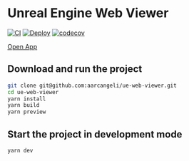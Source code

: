 # Unreal Engine Web Viewer

[![CI](https://github.com/aarcangeli/ue-web-viewer/actions/workflows/ci.yml/badge.svg?branch=main)](https://github.com/aarcangeli/ue-web-viewer/actions/workflows/ci.yml)
[![Deploy](https://github.com/aarcangeli/ue-web-viewer/actions/workflows/deploy.yml/badge.svg?branch=main)](https://github.com/aarcangeli/ue-web-viewer/actions/workflows/deploy.yml)
[![codecov](https://codecov.io/gh/aarcangeli/ue-web-viewer/graph/badge.svg?token=P1hMikF7G4)](https://codecov.io/gh/aarcangeli/ue-web-viewer)

[Open App](https://aarcangeli.github.io/ue-web-viewer/)

## Download and run the project

```bash
git clone git@github.com:aarcangeli/ue-web-viewer.git
cd ue-web-viewer
yarn install
yarn build
yarn preview
```

## Start the project in development mode

```bash
yarn dev
```
